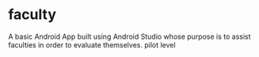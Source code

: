 # faculty
A basic Android App built using Android Studio whose purpose is to assist faculties in order to evaluate themselves.
pilot level
